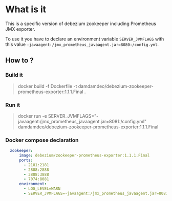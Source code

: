 # What is it

This is a specific version of debezium zookeeper including Prometheus JMX exporter.

To use it you have to declare an environment variable `SERVER_JVMFLAGS` with this value `-javaagent:/jmx_prometheus_javaagent.jar=8080:/config.yml`.

## How to ?

### Build it

> docker build -f Dockerfile -t damdamdeo/debezium-zookeeper-prometheus-exporter:1.1.1.Final .

### Run it

> docker run -e SERVER_JVMFLAGS="-javaagent:/jmx_prometheus_javaagent.jar=8081:/config.yml" damdamdeo/debezium-zookeeper-prometheus-exporter:1.1.1.Final

### Docker compose declaration

```yaml
  zookeeper:
      image: debezium/zookeeper-prometheus-exporter:1.1.1.Final
      ports:
        - 2181:2181
        - 2888:2888
        - 3888:3888
        - 7074:8081
      environment:
        - LOG_LEVEL=WARN
        - SERVER_JVMFLAGS=-javaagent:/jmx_prometheus_javaagent.jar=8081:/config.yml
```